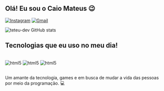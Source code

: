 ## Olá! Eu sou o Caio Mateus 😉

[![Instagram](https://img.shields.io/badge/Instagram-E4405F?style=for-the-badge&logo=instagram&logoColor=white)](https://instagram.com/mateus._dev?utm_source=qr&igshid=OGIxMTE0OTdkZA==)
[![Gmail](https://img.shields.io/badge/Gmail-D14836?style=for-the-badge&logo=gmail&logoColor=white)](mailto:devmateus2023@gmail.com)

![teteu-dev GitHub stats](https://github-readme-stats.vercel.app/api?username=teteu-dev&show_icons=true&theme=radical)

## Tecnologias que eu uso no meu dia!

<div style="display: inline_block"><br/>
   <img align="center" alt="html5" src="https://img.shields.io/badge/HTML5-E34F26?style=for-the-badge&logo=html5&logoColor=white"/>
   <img align="center" alt="html5" src="https://img.shields.io/badge/CSS3-1572B6?style=for-the-badge&logo=css3&logoColor=white"/>
   <img align="center" alt="html5" src="https://img.shields.io/badge/JavaScript-F7DF1E?style=for-the-badge&logo=javascript&logoColor=black"/>
</div><br/>

Um amante da tecnologia, games e em busca de mudar a vida das pessoas por meio da programação. 💻 

